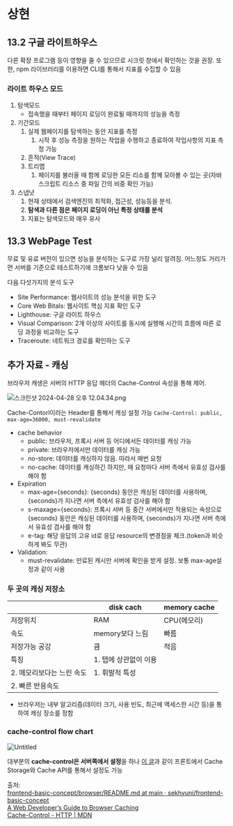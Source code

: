 # 상현
## 13.2 구글 라이트하우스

다른 확장 프로그램 등이 영향을 줄 수 있으므로 시크릿 창에서 확인하는 것을 권장.
또한, npm 라이브러리를 이용하면 CLI를 통해서 지표를 수집할 수 있음

### 라이트 하우스 모드

1. 탐색모드
    - 접속했을 때부터 페이지 로딩이 완료될 때까지의 성능을 측정
2. 기간모드
    1. 실제 웹페이지를 탐색하는 동안 지표를 측정
        1. 시작 후 성능 측정을 원하는 작업을 수행하고 종료하여 작업사항의 지표 측정 가능
    2. 흔적(View Trace)
    3. 트리맵
        1. 페이지를 불러올 때 함께 로딩한 모든 리소를 함께 모아볼 수 있는 곳(자바스크립트 리소스 중 파일 간의 비중 확인 가능)
3. 스냅냣
    1. 현재 상태에서 검색엔진의 최적화, 접근성, 성능등을 분석.
    2. **탐색과 다른 점은 페이지 로딩이 아닌 특정 상태를 분석**
    3. 지표는 탐색모드와 매우 유사

## 13.3 WebPage Test

무료 및 유료 버전이 있으면 성능을 분석하는 도구로 가장 널리 알려짐.
어느정도 거리가 먼 서버를 기준으로 테스트하기에 크롬보다 낮을 수 있음

다음 다섯가지의 분석 도구

- Site Performance: 웹사이트의 성능 분석을 위한 도구
- Core Web Bitals: 웹사이트 핵심 지표 확인 도구
- Lighthouse: 구글 라이트 하우스
- Visual Comparison: 2개 이상의 사이트를 동시에 실행해 시간의 흐름에 따른 로딩 과정을 비교하는 도구
- Traceroute: 네트워크 경로를 확인하는 도구

## 추가 자료 - 캐싱

브라우저 캐생은 서버의 HTTP 응답 헤더의 Cache-Control 속성을 통해 제어.

![스크린샷 2024-04-28 오후 12.04.34.png](https://file.notion.so/f/f/6eac9da7-a6e6-4d98-84db-37a4eaddb1d5/fa7d1d61-a8f6-4772-9a9d-c1b3897dfbda/%E1%84%89%E1%85%B3%E1%84%8F%E1%85%B3%E1%84%85%E1%85%B5%E1%86%AB%E1%84%89%E1%85%A3%E1%86%BA_2024-04-28_%E1%84%8B%E1%85%A9%E1%84%92%E1%85%AE_12.04.34.png?id=82f258ca-5640-42b1-b7c0-c03e2d0235ad&table=block&spaceId=6eac9da7-a6e6-4d98-84db-37a4eaddb1d5&expirationTimestamp=1714435200000&signature=OSUjJhQR-Hcc71HFBfZ0VDHSBDQt4lOwAQBOnScgpF8&downloadName=%E1%84%89%E1%85%B3%E1%84%8F%E1%85%B3%E1%84%85%E1%85%B5%E1%86%AB%E1%84%89%E1%85%A3%E1%86%BA+2024-04-28+%E1%84%8B%E1%85%A9%E1%84%92%E1%85%AE+12.04.34.png)

Cache-Contorl이라는 Header를 통해서 캐싱 설정 가능
`Cache-Control: public, max-age=36000, must-revalidate`

- cache behavior
    - public:  브라우저, 프록시 서버 등 어디에서든 데이터를 캐싱 가능
    - private: 브라우저에서만 데이터를 캐싱 가능
    - no-store: 데이터를 캐싱하지 않음. 따라서 매번 요청
    - no-cache: 데이터를 캐싱하긴 하지만, 매 요청마다 서버 측에서 유효성 검사를 해야 함
- Expiration
    - max-age={seconds}: {seconds} 동안은 캐싱된 데이터를 사용하며, {seconds}가 지나면 서버 측에서 유효성 검사를 해야 함
    - s-maxage={seconds}: 프록시 서버 등 중간 서버에서만 적용되는 속성으로 {seconds} 동안은 캐싱된 데이터를 사용하며, {seconds}가 지나면 서버 측에서 유효성 검사를 해야 함
    - e-tag: 해당 응답의 고유 id로 응답 resource의 변경점을 체크.(token과 비슷하게 봐도 무관)
- Validation:
    - must-revalidate: 만료된 캐시만 서버에 확인을 받게 설정. 보통 max-age설정과 같이 사용

### 두 곳의 캐싱 저장소

|  | disk cach | memory cache |
| --- | --- | --- |
| 저장위치 | RAM | CPU(메모리) |
| 속도 | memory보다 느림 | 빠름 |
| 저장가능 공강 | 큼 | 적음 |
| 특징 | 1. 탭에 상관없이 이용
2. 메모리보다는 느린 속도 | 1. 휘발적 특성
2. 빠른 반응속도 |
- 브라우저는 내부 알고리즘(데이터 크기, 사용 빈도, 최근에 액세스한 시간 등)을 통하여 캐싱 장소를 정함

### cache-control flow chart

![Untitled](https://web.dev/static/articles/http-cache/image/flowchart-8943547beafd6_1920.png?hl=ko)

대부분의 **cache-control은 서버쪽에서 설정**을 하나 [이 글](https://velog.io/@skyu_dev/Cache-API-%EC%84%9C%EB%B2%84-%EC%9D%91%EB%8B%B5response%EC%9D%98-%ED%8C%8C%EC%9D%BC%EC%9D%84-%EC%BA%90%EC%8B%B1%ED%95%98%EC%97%AC-%EB%B6%88%ED%95%84%EC%9A%94%ED%95%9C-%EC%9A%94%EC%B2%AD%EC%9D%84-%EC%A4%84%EC%97%AC%EB%B3%B4%EC%9E%90)과 같이 프론트에서 Cache Storage와 Cache API를 통해서 설정도 가능

출처:  
[frontend-basic-concept/browser/README.md at main · sekhyuni/frontend-basic-concept](https://github.com/sekhyuni/frontend-basic-concept/blob/main/browser/README.md#cache)  
[A Web Developer’s Guide to Browser Caching](https://medium.com/@steelcityamir/a-web-developers-guide-to-browser-caching-cc41f3b73e7c)  
[Cache-Control - HTTP | MDN](https://developer.mozilla.org/en-US/docs/Web/HTTP/Headers/Cache-Control)